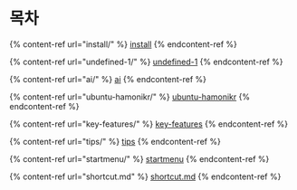 # 목차

{% content-ref url="install/" %}
[install](install/)
{% endcontent-ref %}

{% content-ref url="undefined-1/" %}
[undefined-1](undefined-1/)
{% endcontent-ref %}

{% content-ref url="ai/" %}
[ai](ai/)
{% endcontent-ref %}

{% content-ref url="ubuntu-hamonikr/" %}
[ubuntu-hamonikr](ubuntu-hamonikr/)
{% endcontent-ref %}

{% content-ref url="key-features/" %}
[key-features](key-features/)
{% endcontent-ref %}

{% content-ref url="tips/" %}
[tips](tips/)
{% endcontent-ref %}

{% content-ref url="startmenu/" %}
[startmenu](startmenu/)
{% endcontent-ref %}

{% content-ref url="shortcut.md" %}
[shortcut.md](shortcut.md)
{% endcontent-ref %}

